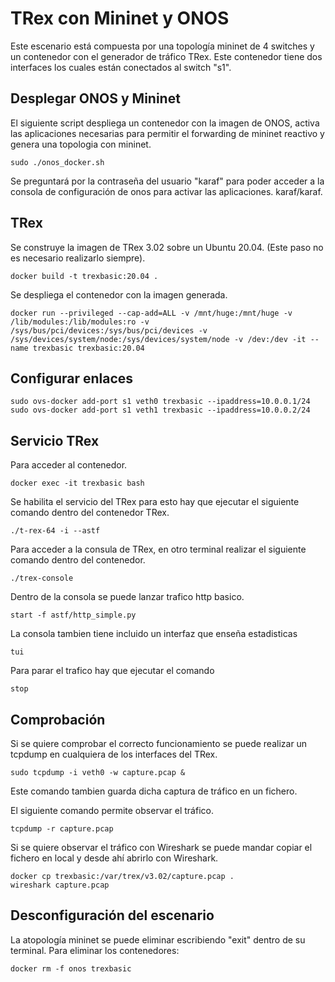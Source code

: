 # TRex con Mininet y ONOS
Este escenario está compuesta por una topología mininet de 4 switches y un contenedor con el generador de tráfico TRex. Este contenedor tiene dos interfaces los cuales están conectados al switch "s1".

## Desplegar ONOS y Mininet
El siguiente script despliega un contenedor con la imagen de ONOS, activa las aplicaciones necesarias para permitir el forwarding de mininet reactivo y genera una topologia con mininet.
~~~
sudo ./onos_docker.sh 
~~~
Se preguntará por la contraseña del usuario "karaf" para poder acceder a la consola de configuración de onos para activar las aplicaciones. karaf/karaf.

## TRex
Se construye la imagen de TRex 3.02 sobre un Ubuntu 20.04. (Este paso no es necesario realizarlo siempre).
~~~
docker build -t trexbasic:20.04 .
~~~

Se despliega el contenedor con la imagen generada.
~~~
docker run --privileged --cap-add=ALL -v /mnt/huge:/mnt/huge -v /lib/modules:/lib/modules:ro -v /sys/bus/pci/devices:/sys/bus/pci/devices -v /sys/devices/system/node:/sys/devices/system/node -v /dev:/dev -it --name trexbasic trexbasic:20.04
~~~

## Configurar enlaces
~~~
sudo ovs-docker add-port s1 veth0 trexbasic --ipaddress=10.0.0.1/24
sudo ovs-docker add-port s1 veth1 trexbasic --ipaddress=10.0.0.2/24
~~~

## Servicio TRex
Para acceder al contenedor.
~~~
docker exec -it trexbasic bash
~~~

Se habilita el servicio del TRex para esto hay que ejecutar el siguiente comando dentro del contenedor TRex.
~~~
./t-rex-64 -i --astf
~~~

Para acceder a la consula de TRex, en otro terminal realizar el siguiente comando dentro del contenedor.
~~~
./trex-console

~~~
Dentro de la consola se puede lanzar trafico http basico.
~~~
start -f astf/http_simple.py 
~~~
La consola tambien tiene incluido un interfaz que enseña estadisticas
~~~
tui
~~~
Para parar el trafico hay que ejecutar el comando
~~~
stop
~~~

## Comprobación
Si se quiere comprobar el correcto funcionamiento se puede realizar un tcpdump en cualquiera de los interfaces del TRex.
~~~
sudo tcpdump -i veth0 -w capture.pcap &
~~~
Este comando tambien guarda dicha captura de tráfico en un fichero.

El siguiente comando permite observar el tráfico.
~~~
tcpdump -r capture.pcap
~~~

Si se quiere observar el tráfico con Wireshark se puede mandar copiar el fichero en local y desde ahí abrirlo con Wireshark.
~~~
docker cp trexbasic:/var/trex/v3.02/capture.pcap .
wireshark capture.pcap
~~~

## Desconfiguración del escenario 
La atopología mininet se puede eliminar escribiendo "exit" dentro de su terminal.
Para eliminar los contenedores:
~~~
docker rm -f onos trexbasic 
~~~
